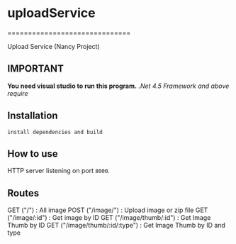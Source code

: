 # uploadService
==============================

Upload Service (Nancy Project)

## IMPORTANT

**You need visual studio to run this program.**
*.Net 4.5 Framework and above require*

## Installation

```open visual studio
install dependencies and build
```

## How to use

HTTP server listening on port `8000`.

## Routes
GET ("/") : All image
POST ("/image/") : Upload image or zip file
GET ("/image/:id") : Get image by ID
GET ("/image/thumb/:id") : Get Image Thumb by ID
GET ("/image/thumb/:id/:type") : Get Image Thumb by ID and type
